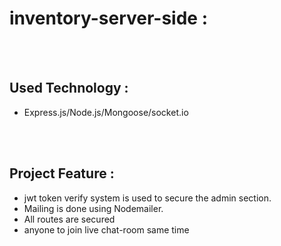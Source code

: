 # inventory-server-side :
</br> </br>
## Used  Technology :
- Express.js/Node.js/Mongoose/socket.io

</br> </br>

## Project Feature :
 - jwt token verify system is used to secure the admin section.
 - Mailing is done using Nodemailer.
 - All routes are secured
 - anyone to join live chat-room same time
